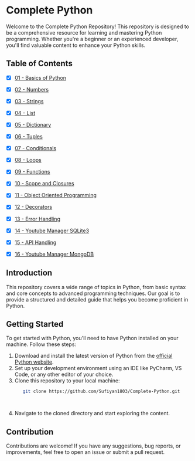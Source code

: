 # Complete Python

Welcome to the Complete Python Repository! This repository is designed to be a comprehensive resource for learning and mastering Python programming. Whether you're a beginner or an experienced developer, you'll find valuable content to enhance your Python skills.

## Table of Contents

- [x] [01 - Basics of Python](https://github.com/Sufiyan1803/Complete-Python/tree/main/01_Basic_info)
- [x] [02 - Numbers](https://github.com/Sufiyan1803/Complete-Python/tree/main/02_Numbers)
- [x] [03 - Strings](https://github.com/Sufiyan1803/Complete-Python/tree/main/03_String)
- [x] [04 - List](https://github.com/Sufiyan1803/Complete-Python/tree/main/04_List)
- [x] [05 - Dictionary](https://github.com/Sufiyan1803/Complete-Python/tree/main/05_Dictionary)
- [x] [06 - Tuples](https://github.com/Sufiyan1803/Complete-Python/tree/main/06_Tuples)
- [x] [07 - Conditionals](https://github.com/Sufiyan1803/Complete-Python/tree/main/07_Conditionals)
- [x] [08 - Loops](https://github.com/Sufiyan1803/Complete-Python/tree/main/08_Loops)
- [x] [09 - Functions](https://github.com/Sufiyan1803/Complete-Python/tree/main/09_Functions)
- [x] [10 - Scope and Closures](https://github.com/Sufiyan1803/Complete-Python/tree/main/10_Scopes)
- [x] [11 - Object Oriented Programming](https://github.com/Sufiyan1803/Complete-Python/tree/main/11_oop)
- [x] [12 - Decorators](https://github.com/Sufiyan1803/Complete-Python/tree/main/12_Decorators)
- [x] [13 - Error Handling](https://github.com/Sufiyan1803/Complete-Python/tree/main/13_Error_handling)
- [x] [14 - Youtube Manager SQLite3](https://github.com/Sufiyan1803/Complete-Python/tree/main/14_Youtube_SQLite3)
- [x] [15 - API Handling](https://github.com/Sufiyan1803/Complete-Python/tree/main/15_handling_API)
- [x] [16 - Youtube Manager MongoDB](https://github.com/Sufiyan1803/Complete-Python/tree/main/16_youtube_manager_mongoDB)


## Introduction

This repository covers a wide range of topics in Python, from basic syntax and core concepts to advanced programming techniques. Our goal is to provide a structured and detailed guide that helps you become proficient in Python.

## Getting Started

To get started with Python, you'll need to have Python installed on your machine. Follow these steps:

1. Download and install the latest version of Python from the [official Python website](https://www.python.org/downloads/).
2. Set up your development environment using an IDE like PyCharm, VS Code, or any other editor of your choice.
3. Clone this repository to your local machine:
   ```bash
      git clone https://github.com/Sufiyan1803/Complete-Python.git
   
      
4. Navigate to the cloned directory and start exploring the content.


## Contribution
Contributions are welcome! If you have any suggestions, bug reports, or improvements, feel free to open an issue or submit a pull request.
